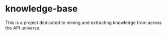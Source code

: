 # knowledge-base
This is a project dedicated to mining and extracting knowledge from across the API universe.
